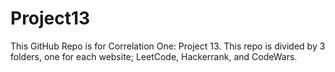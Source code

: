 # Project13

This GitHub Repo is for Correlation One: Project 13. This repo is divided by 3 folders, one for each website; LeetCode, Hackerrank, and CodeWars.
